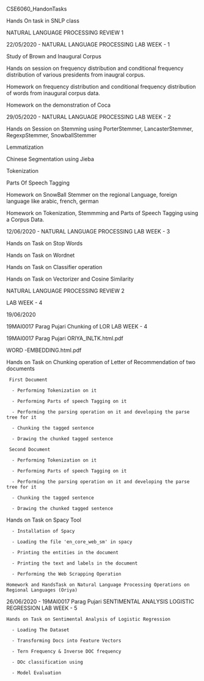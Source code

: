 CSE6060_HandonTasks

Hands On task in SNLP class

NATURAL LANGUAGE PROCESSING REVIEW 1

 22/05/2020 - NATURAL LANGUAGE PROCESSING LAB WEEK - 1

 
  Study of Brown and Inaugural Corpus
  
  Hands on session on frequency distribution and conditional frequency distribution of various presidents from inaugral corpus.
  
  Homework on frequency distribution and conditional frequency distribution of words from inaugural corpus data.
  
  Homework on the demonstration of Coca
  
  
29/05/2020 - NATURAL LANGUAGE PROCESSING LAB WEEK - 2



  Hands on Session on Stemming using PorterStemmer, LancasterStemmer, RegexpStemmer, SnowballStemmer
  
  Lemmatization
  
  Chinese Segmentation using Jieba
  
  Tokenization
  
  Parts Of Speech Tagging
  
  Homework on SnowBall Stemmer on the regional Language, foreign language like arabic, french, german
  
  Homework on Tokenization, Stemmming and Parts of Speech Tagging using a Corpus Data.
  
 12/06/2020 - NATURAL LANGUAGE PROCESSING LAB WEEK - 3
 
 
 
  Hands on Task on Stop Words
  
  Hands on Task on Wordnet
  
  Hands on Task on Classifier operation
  
  Hands on Task on Vectorizer and Cosine Similarity
  
NATURAL LANGUAGE PROCESSING REVIEW 2  

LAB WEEK - 4

 19/06/2020 
 
 19MAI0017 Parag Pujari Chunking of LOR LAB WEEK - 4
 

 
 19MAI0017 Parag Pujari ORIYA_INLTK.html.pdf
 
 
 WORD -EMBEDDING.html.pdf

 
 
  Hands on Task on Chunking operation of Letter of Recommendation of two documents
  
     First Document
     
      - Performing Tokenization on it
      
      - Performing Parts of speech Tagging on it
      
      - Performing the parsing operation on it and developing the parse tree for it
      
      - Chunking the tagged sentence
      
      - Drawing the chunked tagged sentence
      
     Second Document
     
      - Performing Tokenization on it
      
      - Performing Parts of speech Tagging on it
      
      - Performing the parsing operation on it and developing the parse tree for it
      
      - Chunking the tagged sentence
      
      - Drawing the chunked tagged sentence
      
   Hands on Task on Spacy Tool
   
      - Installation of Spacy
      
      - Loading the file 'en_core_web_sm' in spacy
      
      - Printing the entities in the document
      
      - Printing the text and labels in the document
      
      - Performing the Web Scrapping Operation
      
    Homework and HandsTask on Natural Language Processing Operations on Regional Languages (Oriya)
    

 26/06/2020 - 19MAI0017 Parag Pujari SENTIMENTAL ANALYSIS LOGISTIC REGRESSION LAB WEEK - 5
 

 
    Hands on Task on Sentimental Analysis of Logistic Regression
    
      - Loading The Dataset
      
      - Transforming Docs into Feature Vectors
      
      - Tern Frequency & Inverse DOC frequency
      
      - DOc classification using
      
      - Model Evaluation
   
  
      
  
  
  
  
  
  



